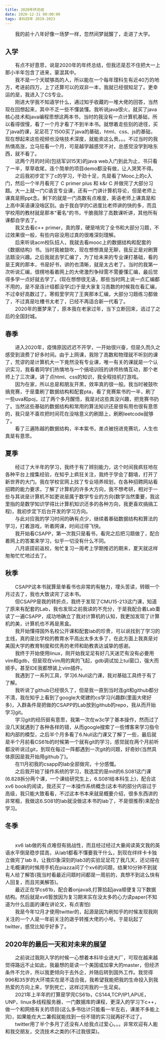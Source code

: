 ```yaml
---
title: 2020年终总结
date: 2020-12-31 00:00:00
tags: 本科四年 2019-2023
---
```


<font size=3>
&emsp;&emsp;我的前十八年好像一场梦一样，忽然间梦就醒了，走进了大学。
</font>

## 入学

<font size=3>
&emsp;&emsp;有点不好意思，说是2020年的年终总结，但我还是忍不住把大一上那小半年包含了进来，蒙混其中。
<br>&emsp;&emsp;我不是一个天赋够高的人，所以能在一个每年理科生有近40万的地方，考进前四万，上了还算可以的双非一本，我就已经很知足了。更幸运的是，我进入了CS专业。
<br>&emsp;&emsp;刚进大学我不知道学什么，通过知乎收藏的一堆大佬的回答，当然现在回想起来，其中不乏一些不懂装懂。我听说java很火，就买了java核心技术和java编程思想这两本书，当时的我没有一点计算机基础，所以看得很慢，看了一个月才看了不到半本书。就想着走些别的途径，买了java的课，足足花了1500买了java的基础，html、css、js的基础，现在想起来这些视频也没啥技术深度，就能卖这么贵。。。不过当时的我热情高涨，立马狂看一个月，可是越学越感觉不对，总感觉没学到啥东西，就不看了。
<br>&emsp;&emsp;这两个月的时间(包括军训15天)的java web入门到此为止，书只看了一半，草草收尾，连个简单的项目demo都没有做，让人哭笑不得。
<br>&emsp;&emsp;之后我初步定下了c的学习，干劲十足，先是看了Mooc上的c入门，然后一个半月看完了 C primer plus 和 k&r C 并做完了大部分习题。大一上就一门C语言专业课，还有一门讲计算机导论，但是老师上课真是照ppt念。剩下的就是一门高数有点难度，英语老师上课真是和上高中英语课没啥区别。由于我自学的C进度比老师讲的快的多，而且学校用的教材就是那本"著名"的书，干脆我除了高数课听讲，其他所有课都自学去了。
<br>&emsp;&emsp;我又去看c++ primer，真的厚，硬是啃完了全书和大部分习题，不过效果很一般，有些内容没用过真的很难深刻理解。
<br>&emsp;&emsp;后来听说acm校队招人，我就去看mooc上的数据结构和配套的《数据结构》书。当时我被鼓吹，现在想想真是无聊，我反正是对刷算法题没兴趣。之后我就去学汇编了，为了给未来的专业课打基础，看的是王爽的那本，书是好书，讲的也清晰，就是太古老了。当时的我第一次听说汇编，很楞地看着网上的大佬激烈争辩需不需要懂汇编，最后觉得多学一点好就去学了。(现在想想很无语，那些当时网上说一点汇编都不用的，是不是连计组都没学过)于是大家复习高数的时候我在看汇编，不过幸好高数过了。寒假里学完了王爽那本汇编，大部分习题练习都做了，不过真是吐槽书太老了，已经不再适合新一代看了。
<br>&emsp;&emsp;2020年的噩梦来了，原本我在老家过年，当下立断回来，逃过了之后的全国封城。
</font>

## 春季

<font size=3>
&emsp;&emsp;进入2020年，疫情原因迟迟不开学，一开始很兴奋，但是久而久之感受到浪费了好多时间。由于上网课，我除了高数和物理就不听别的课了，荒谬的是计算机大一下竟然没有专业课，唯一有关的课就是一个认识实习，我看着同学们热情地与一个搞培训班的讲师热情互动，那个老师上了三次课，讲了点html、css的知识，我全程挂机打游戏。
<br>&emsp;&emsp;因为在家，所以总是和朋友开黑，效率真的很一般。我当时被鼓吹搞竞赛，于是重刷了数据结构和配套pta，看了竞赛紫书的一半，刷了一些uva和poj，过了两个多月醒悟，我是对这些真没兴趣，把竞赛书扔了。当然这些基础的数据结构和常用的算法知识还是很有用也很有意思的，我只是不喜欢把时间花在没啥意义的刷题上，刷刷leetcode就够了。
<br>&emsp;&emsp;看了三遍陈越的数据结构，半本紫书，差点被拐进竞赛坑，人生也真是有意思。
</font>

## 夏季

<font size=3>
&emsp;&emsp;经过了大半年的学习，我终于有了辨别能力，这个时间我疯狂地在各种平台上搜集经验，在知乎上疯狂关注，我终于学会了翻墙，打开了新世界的大门。我在学校官网上找了专业培养规划，在各种招聘网站看招聘的能力要求，了解了计算机的许多大方向，我不想考研，相对于一些与其说是计算机不如更说是属于数学专业的方向(数学当然重要，我这里指的是数学知识学得比计算机知识还多的各种方向，我更喜欢搞搞工程)，我初步定下后台开发的学习方向。
<br>&emsp;&emsp;与此对应我的学习时间的确有点少，继续着基础数据结构和算法的学习，打着游戏，听着网课，时间过得飞快。
<br>&emsp;&emsp;我开始看CSAPP，第一次我只是看书，看完之后把习题做了，配合着网上的答案来学习，似乎一切没有什么不同。
<br>&emsp;&emsp;八月底提前返校，匆忙复习一周考上学期推迟的期末，夏天就这样匆匆忙忙地过去了。
</font>

## 秋季

<font size=3>
&emsp;&emsp;CSAPP这本书就算是单看书也非常的有魅力，埋头苦读，转眼一个月过去了，我也大致读完了这本书。
<br>&emsp;&emsp;但CSAPP是我的转折点，我终于发现了CMU15-213这门课，知道了原来有配套的Lab，我也发现之前我读的不充分，于是我配合着Lab重读了一遍CSAPP，成功地确立了我对计算机的认知，我更加发现了计算机的美，计算机也不再是黑盒。
<br>&emsp;&emsp;我开始懂得国外名校公开课和配套lab的珍贵，可以说找到了学习的主线，真的是比学校的教育水平高出太多太多了，在此方面上我真是对美国大学的教育制度和优秀的老师和助教表达诚挚的感谢。
<br>&emsp;&emsp;我终于开始使用linux，刚开始我足足有好几天迷茫有没有必要用vim和gdb，但是现在vim用的爽的飞起，gdb调试加上tui窗口，强大而顺手。甚至IDE我都想装上vim插件。
<br>&emsp;&emsp;我遇到了一系列工具，学习6.Null这门课，我对基础工具终于有了了解。
<br>&emsp;&emsp;我听说了github已经很久了，但是我一直到当时连git和github都分不清，我在知乎上看到了google大佬建的cs学习兴趣群(里面大佬好多)，入群条件是把做的CSAPP的Lab放到github的repo，我从而开始学习git。
<br>&emsp;&emsp;学习git的经历挺有意思，我第一次在w3c学了基本操作，然而过了没几天就遇到了各种各样的错，从而google搜索了一些博客来学习指令和内部的模型，之后半个月多看了6.Null这门课又了解了一些，最后就是半个月前看CS61b的时候第一个就有git的学习，感觉就在两个月前听都没听说过git，到现在每过一阵都遇到一次git的问题，好奇妙(当然具体原因是我开始用github了)。
<br>&emsp;&emsp;在11月初我的csapp的lab全部做完，十分感慨。
<br>&emsp;&emsp;之后我开始了操作系统的学习，我选定的是mit的6.S081这门课(6.828拆分两个课，一个课给研究生上，6.S081给本科生上)，配合这xv6 book的阅读，我还买了一本操作系统概念(这本书的部分内容过于高级，我只能大致看看，不过这本书本来就是概要介绍，很多东西讲的非常粗，我做这6.S081的lab就没做这本书的lab了，不是很推荐)来配合学习。
</font>

## 冬季

<font size=3>
<br>&emsp;&emsp;xv6 lab做的有点难但有挑战性，而且经过经过大量阅读英文我的英语水平倒是稳步提高，从lab1都看不懂要我干什么，到现在绊绊卡卡独立做完了lab 8，让我印象深刻的lab3的实验足足花了我几天，还记得在上毛概课的时候用手机在piazza问了个xv6的问题，结果10分钟不到就有人给了解答(我当时看最近问题时间都是一周前的，真想不到这么快有人回复，而且完美解答)。
<br>&emsp;&emsp;最近正在学cs61b，配合着onjava8,打算拾起java顺便复习下数据结构。然后就是xv6暂放因为复习期末实在没太多的心力读paper(不知道为什么后面的课在讲论文，有点害怕)
<br>&emsp;&emsp;我是今年12月才使用twitter的，起源是因为刷知乎的时候发现我刚关注的一个人是一年前关注的退乎转推大佬的小号。于是玩起了twitter，感觉比知乎好多了。
</font>

## 2020年的最后一天和对未来的展望

<font size=3>
&emsp;&emsp;之前说过我刚入学的时候一心想着本科毕业进大厂，可现在越来越觉得路远不止如此，我最想的是读一个美国或加拿大的master，但经济条件不允许，所以我更倾向于去外企，并随后转到国外工作。我觉得996和35岁的大环境实在是不适合我，我希望我能把我的生命投入到我热爱的方向上来，学到死亡，这样过完我的一生足矣。
<br>&emsp;&emsp;2021年上半年的打算是学完CS61b，CS144,TCP/IP1,APUE，UNP，linux多线程服务器，一门数据库的课程，更深入的学习下c++，做一个和网络有关的项目(这么多书估计只能看一半左右，课差不多能上完)，如果能在大二暑假就能找到一份不错的实习就再好不过了。
<br>&emsp;&emsp;twitter用了半个多月了还没有人给我点过爱心。。。非常欢迎有人能和我交朋友，交流技术之类的(不过我很菜)。
<br>
</font>

